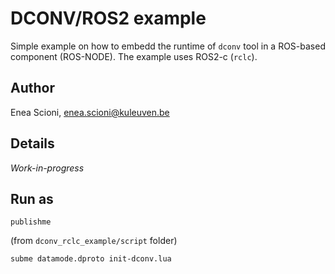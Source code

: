 # DCONV/ROS2 example

Simple example on how to embedd the runtime of `dconv` tool in a ROS-based component (ROS-NODE).
The example uses ROS2-c (`rclc`).

## Author

Enea Scioni, <enea.scioni@kuleuven.be>

## Details

*Work-in-progress*

## Run as

```
publishme
```

(from `dconv_rclc_example/script` folder)
```
subme datamode.dproto init-dconv.lua
```